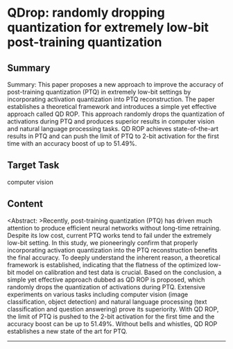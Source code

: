 # QDrop: randomly dropping quantization for extremely low-bit post-training quantization

## Summary

Summary: This paper proposes a new approach to improve the accuracy of post-training quantization (PTQ) in extremely low-bit settings by incorporating activation quantization into PTQ reconstruction. The paper establishes a theoretical framework and introduces a simple yet effective approach called QD ROP. This approach randomly drops the quantization of activations during PTQ and produces superior results in computer vision and natural language processing tasks. QD ROP achieves state-of-the-art results in PTQ and can push the limit of PTQ to 2-bit activation for the first time with an accuracy boost of up to 51.49%.


## Target Task

computer vision

## Content

<Abstract: >Recently, post-training quantization (PTQ) has driven much attention to produce efficient neural networks without long-time retraining. Despite its low cost, current PTQ works tend to fail under the extremely low-bit setting. In this study, we pioneeringly confirm that properly incorporating activation quantization into the PTQ reconstruction benefits the final accuracy. To deeply understand the inherent reason, a theoretical framework is established, indicating that the flatness of the optimized low-bit model on calibration and test data is crucial. Based on the conclusion, a simple yet effective approach dubbed as QD ROP is proposed, which randomly drops the quantization of activations during PTQ. Extensive experiments on various tasks including computer vision (image classification, object detection) and natural language processing (text classification and question answering) prove its superiority. With QD ROP, the limit of PTQ is pushed to the 2-bit activation for the first time and the accuracy boost can be up to 51.49%. Without bells and whistles, QD ROP establishes a new state of the art for PTQ.



---

